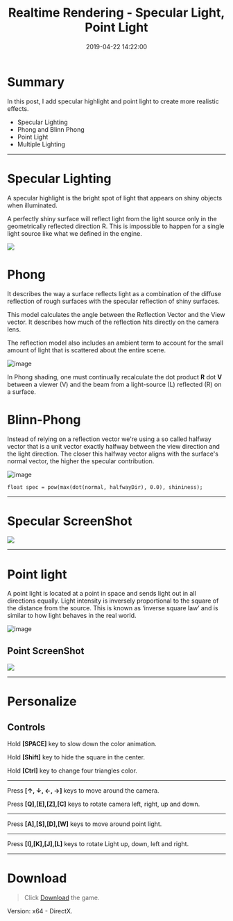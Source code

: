 ﻿---
title: Realtime Rendering - Specular Light, Point Light
date: 2019-04-22 14:22:00
tags: 
- Entertainment Arts Engineering 
- Realtime Rendering
- Specular
- EAE 6900
categories: 
- Game Engine
- Realtime Rendering
thumbnail: https://i.loli.net/2019/04/28/5cc4f743788c2.gif
toc: true
---

# Summary 

In this post, I add specular highlight and point light to create more realistic effects. 

- Specular Lighting
- Phong and Blinn Phong
- Point Light
- Multiple Lighting

<!--more--> 
---

# Specular Lighting

A specular highlight is the bright spot of light that appears on shiny objects when illuminated.

A perfectly shiny surface will reflect light from the light source only in the geometrically reflected direction R. This is impossible to happen for a single light source like what we defined in the engine.

![](https://i.loli.net/2019/04/23/5cbe27230d133.png)

# Phong

 It describes the way a surface reflects light as a combination of the diffuse reflection of rough surfaces with the specular reflection of shiny surfaces. 

This model calculates the angle between the Reflection Vector and the View vector. It describes how much of the reflection hits directly on the camera lens. 

The reflection model also includes an ambient term to account for the small amount of light that is scattered about the entire scene.

![image](https://learnopengl.com/img/advanced-lighting/advanced_lighting_over_90.png)


In Phong shading, one must continually recalculate the dot product  **R** dot **V** between a viewer (V) and the beam from a light-source (L) reflected (R) on a surface.

# Blinn-Phong 


Instead of relying on a reflection vector we're using a so called halfway vector that is a unit vector exactly halfway between the view direction and the light direction. The closer this halfway vector aligns with the surface's normal vector, the higher the specular contribution.



![image](https://learnopengl.com/img/advanced-lighting/advanced_lighting_halfway_vector.png)

```
float spec = pow(max(dot(normal, halfwayDir), 0.0), shininess);
```

---

# Specular ScreenShot

![](https://i.loli.net/2019/04/23/5cbe2e4e5fd73.gif)


---


# Point light

A point light is located at a point in space and sends light out in all directions equally. Light intensity is inversely proportional to the square of the distance from the source. This is known as ‘inverse square law’ and is similar to how light behaves in the real world.

![image](https://docs.unity3d.com/uploads/Main/PointLightDiagram.svg)

## Point ScreenShot


![](https://i.loli.net/2019/04/28/5cc4f743788c2.gif)

---






# Personalize

## Controls

Hold **[SPACE]** key to slow down the color animation. 

Hold **[Shift]** key to hide the square in the center.

Hold **[Ctrl]** key to change four triangles color.

---

Press **[↑, ↓, ←, →]** keys to move around the camera. 

Press **[Q],[E],[Z],[C]** keys to rotate camera left, right, up and down.

---

Press **[A],[S],[D],[W]** keys to move around point light.

---


Press **[I],[K],[J],[L]** keys to rotate Light up, down, left and right.

***
 



# Download

> Click [Download](http://chenmi.ink/dwns/MyGame_A11.zip) the game.

Version: x64 - DirectX.





